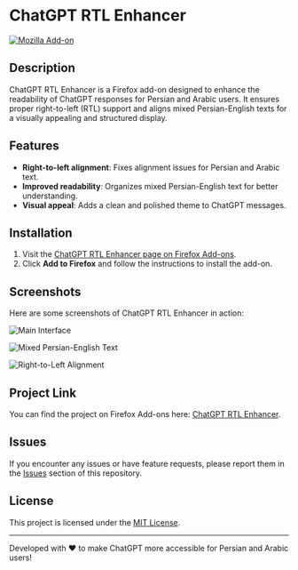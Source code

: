 # ChatGPT RTL Enhancer

[![Mozilla Add-on](https://img.shields.io/amo/v/chatgpt-rtl-enhancer)](https://addons.mozilla.org/en-US/firefox/addon/chatgpt-rtl-enhancer/)

## Description

ChatGPT RTL Enhancer is a Firefox add-on designed to enhance the readability of ChatGPT responses for Persian and Arabic users. It ensures proper right-to-left (RTL) support and aligns mixed Persian-English texts for a visually appealing and structured display.

## Features

- **Right-to-left alignment**: Fixes alignment issues for Persian and Arabic text.
- **Improved readability**: Organizes mixed Persian-English text for better understanding.
- **Visual appeal**: Adds a clean and polished theme to ChatGPT messages.

## Installation

1. Visit the [ChatGPT RTL Enhancer page on Firefox Add-ons](https://addons.mozilla.org/en-US/firefox/addon/chatgpt-rtl-enhancer/).
2. Click **Add to Firefox** and follow the instructions to install the add-on.

## Screenshots

Here are some screenshots of ChatGPT RTL Enhancer in action:

![Main Interface](images/screenshot1.png)

![Mixed Persian-English Text](images/screenshot2.png)

![Right-to-Left Alignment](images/screenshot3.png)

## Project Link

You can find the project on Firefox Add-ons here: [ChatGPT RTL Enhancer](https://addons.mozilla.org/en-US/firefox/addon/chatgpt-rtl-enhancer/).

## Issues

If you encounter any issues or have feature requests, please report them in the [Issues](https://github.com/your-username/chatgpt-rtl-enhancer/issues) section of this repository.

## License

This project is licensed under the [MIT License](LICENSE).

---

Developed with ❤️ to make ChatGPT more accessible for Persian and Arabic users!
